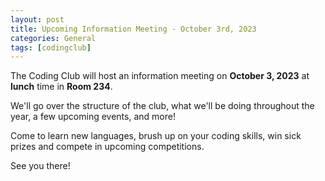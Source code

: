 ```yaml
---
layout: post
title: Upcoming Information Meeting - October 3rd, 2023
categories: General
tags: [codingclub]
---
```

The Coding Club will host an information meeting on **October 3, 2023** at **lunch** time in **Room 234**.

We'll go over the structure of the club, what we'll be doing throughout the year, a few upcoming events, and more!

Come to learn new languages, brush up on your coding skills, win sick prizes and compete in upcoming competitions.

See you there!